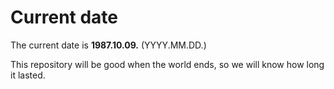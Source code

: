 # Current date

The current date is **1987.10.09.** (YYYY.MM.DD.)

This repository will be good when the world ends, so we will know how long it lasted.
